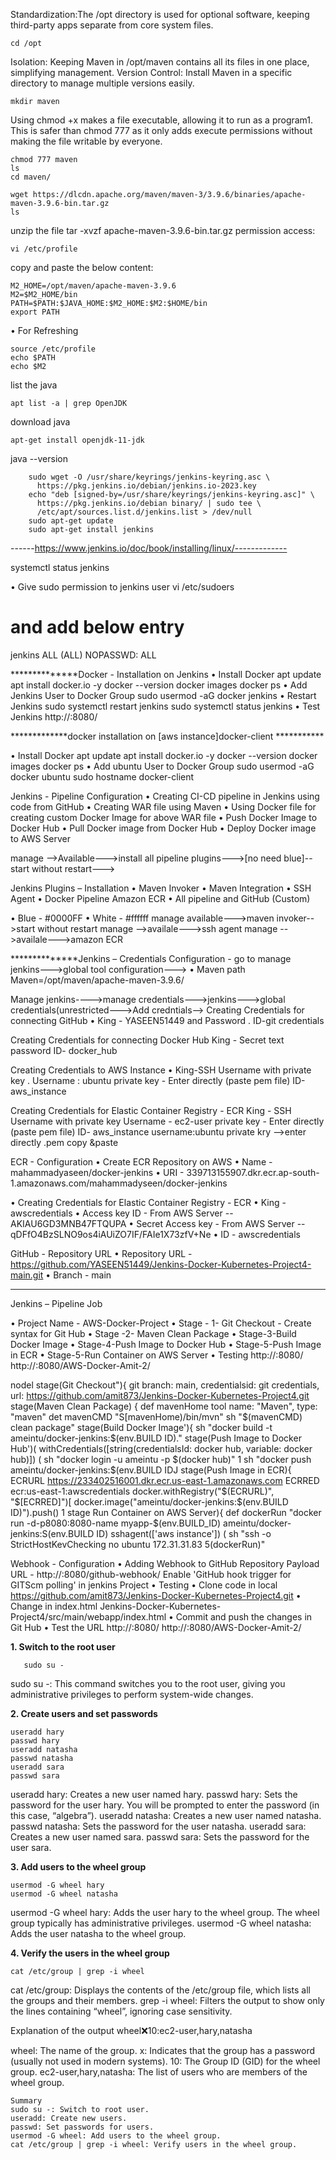 Standardization:The /opt directory is used for optional software, keeping third-party apps separate from core system files.

    cd /opt

Isolation: Keeping Maven in /opt/maven contains all its files in one place, simplifying management.
Version Control: Install Maven in a specific directory to manage multiple versions easily.

    mkdir maven

Using chmod +x makes a file executable, allowing it to run as a program1. This is safer than chmod 777 as it only adds execute permissions without making the file writable by everyone.

    chmod 777 maven
    ls
    cd maven/

    wget https://dlcdn.apache.org/maven/maven-3/3.9.6/binaries/apache-maven-3.9.6-bin.tar.gz 
    ls
unzip the file
    tar -xvzf apache-maven-3.9.6-bin.tar.gz 
permission access:

    vi /etc/profile
copy and paste the below content:

    M2_HOME=/opt/maven/apache-maven-3.9.6 
    M2=$M2_HOME/bin 
    PATH=$PATH:$JAVA_HOME:$M2_HOME:$M2:$HOME/bin
    export PATH
• For Refreshing
  
    source /etc/profile
    echo $PATH
    echo $M2
list the java 

    apt list -a | grep OpenJDK
download java
                    
    apt-get install openjdk-11-jdk
java --version

   

        sudo wget -O /usr/share/keyrings/jenkins-keyring.asc \
          https://pkg.jenkins.io/debian/jenkins.io-2023.key
        echo "deb [signed-by=/usr/share/keyrings/jenkins-keyring.asc]" \
          https://pkg.jenkins.io/debian binary/ | sudo tee \
          /etc/apt/sources.list.d/jenkins.list > /dev/null
        sudo apt-get update
        sudo apt-get install jenkins



------https://www.jenkins.io/doc/book/installing/linux/-------------

systemctl status jenkins

• Give sudo permission to jenkins user 
vi /etc/sudoers 
# and add below entry 
jenkins ALL (ALL) NOPASSWD: ALL



**************Docker - Installation on Jenkins
• Install Docker
apt update
apt install docker.io -y
docker --version
docker images
docker ps
• Add Jenkins User to Docker Group
sudo usermod -aG docker jenkins
• Restart Jenkins
sudo systemctl restart jenkins
sudo systemctl status jenkins
• Test Jenkins
http://<IP>:8080/

*************docker installation on [aws instance]docker-client ***********


• Install Docker
apt update
apt install docker.io -y
docker --version
docker images
docker ps
• Add ubuntu User to Docker Group
sudo usermod -aG docker ubuntu
sudo hostname docker-client


Jenkins - Pipeline Configuration
• Creating CI-CD pipeline in Jenkins using code from GitHub
• Creating WAR file using Maven
• Using Docker file for creating custom Docker Image for above WAR file
• Push Docker Image to Docker Hub
• Pull Docker image from Docker Hub
• Deploy Docker image to AWS Server

manage -->Available--->install all pipeline plugins--->[no need blue]--start without restart--->

Jenkins Plugins – Installation
• Maven Invoker
• Maven Integration
• SSH Agent
• Docker Pipeline
Amazon ECR
• All pipeline and GitHub (Custom)

• Blue - #0000FF
• White - #ffffff
manage available--->maven invoker-->start without restart
manage -->availale--->ssh agent
manage -->availale--->amazon ECR

**************Jenkins – Credentials Configuration -
go to manage jenkins--->global tool configuration--->
• Maven path
Maven=/opt/maven/apache-maven-3.9.6/

Manage jenkins---->manage credentials--->jenkins--->global credentials(unrestricted--->Add credntials-->
Creating Credentials for connecting GitHub
• King - YASEEN51449 and Password
. ID-git credentials

Creating Credentials for connecting Docker Hub
King - Secret text
password
ID- docker_hub

Creating Credentials to AWS Instance
• King-SSH Username with private key
. Username : ubuntu
  private key - Enter directly (paste pem file) 
  ID-aws_instance

Creating Credentials for Elastic Container Registry - ECR
King - SSH Username with private key
Username - ec2-user
private key - Enter directly (paste pem file)
ID- aws_instance
username:ubuntu
private kry -->enter directly
.pem 
copy &paste

ECR - Configuration
• Create ECR Repository on AWS
• Name - mahammadyaseen/docker-jenkins
• URI - 339713155907.dkr.ecr.ap-south-1.amazonaws.com/mahammadyseen/docker-jenkins

• Creating Credentials for Elastic Container Registry - ECR
• King - awscredentials
• Access key ID - From AWS Server  --AKIAU6GD3MNB47FTQUPA
• Secret Access key - From AWS Server --qDFfO4BzSLNO9os4iAUiZO7IF/FAIe1X73zfV+Ne
• ID - awscredentials

GitHub - Repository URL
• Repository URL -
https://github.com/YASEEN51449/Jenkins-Docker-Kubernetes-Project4-main.git
• Branch - main

------------------------------------------------------------------------------------

Jenkins – Pipeline Job

• Project Name - AWS-Docker-Project
• Stage - 1- Git Checkout - Create syntax for Git Hub
• Stage -2- Maven Clean Package
• Stage-3-Build Docker Image
• Stage-4-Push Image to Docker Hub
• Stage-5-Push Image in ECR
• Stage-5-Run Container on AWS Server
• Testing
http://<IP>:8080/
http://<IP>:8080/AWS-Docker-Amit-2/



nodel
stage(Git Checkout"){
git branch: main, credentialsid: git credentials, url: https://github.com/amit873/Jenkins-Docker-Kubernetes-Project4.git
stage(Maven Clean Package) {
def mavenHome tool name: "Maven", type: "maven"
det mavenCMD "S[mavenHome)/bin/mvn"
sh "$(mavenCMD) clean package"
stage(Build Docker Image'){
sh "docker build -t ameintu/docker-jenkins:$(env.BUILD ID)."
stage(Push Image to Docker Hub')(
withCredentials([string(credentialsId: docker hub, variable: docker hub)]) ( sh "docker login -u ameintu -p $(docker hub)"
1
sh "docker push ameintu/docker-jenkins:$(env.BUILD IDJ
stage(Push Image in ECR){
ECRURL https://233402516001.dkr.ecr.us-east-1.amazonaws.com
ECRRED ecr:us-east-1:awscredentials docker.withRegistry("$(ECRURL)", "$[ECRRED]")[
docker.image("ameintu/docker-jenkins:$(env.BUILD ID)").push()
1
stage Run Container on AWS Server){
def dockerRun "docker run -d-p8080:8080-name myapp-$(env.BUILD_ID) ameintu/docker-jenkins:S(env.BUILD ID) sshagent(['aws instance']) (
sh "ssh -o StrictHostKevChecking no ubuntu 172.31.31.83 5(dockerRun)"






Webhook - Configuration
• Adding Webhook to GitHub Repository Payload URL - http://<IP>:8080/github-webhook/
Enable 'GitHub hook trigger for GITScm polling' in jenkins Project
• Testing
• Clone code in local
https://github.com/amit873/Jenkins-Docker-Kubernetes-Project4.git
• Change in index.html
Jenkins-Docker-Kubernetes-Project4/src/main/webapp/index.html
• Commit and push the changes in Git Hub
• Test the URL
http://<IP>:8080/
http://<IP>:8080/AWS-Docker-Amit-2/







**1. Switch to the root user**

       sudo su -

sudo su -: This command switches you to the root user, giving you administrative privileges to perform system-wide changes.

**2. Create users and set passwords**

    useradd hary
    passwd hary
    useradd natasha
    passwd natasha
    useradd sara
    passwd sara

useradd hary: Creates a new user named hary.
passwd hary: Sets the password for the user hary. You will be prompted to enter the password (in this case, “algebra”).
useradd natasha: Creates a new user named natasha.
passwd natasha: Sets the password for the user natasha.
useradd sara: Creates a new user named sara.
passwd sara: Sets the password for the user sara.

**3. Add users to the wheel group**
            
    usermod -G wheel hary
    usermod -G wheel natasha

usermod -G wheel hary: Adds the user hary to the wheel group. The wheel group typically has administrative privileges.
usermod -G wheel natasha: Adds the user natasha to the wheel group.

**4. Verify the users in the wheel group**

    cat /etc/group | grep -i wheel

cat /etc/group: Displays the contents of the /etc/group file, which lists all the groups and their members.
grep -i wheel: Filters the output to show only the lines containing “wheel”, ignoring case sensitivity.

Explanation of the output
wheel:x:10:ec2-user,hary,natasha

wheel: The name of the group.
x: Indicates that the group has a password (usually not used in modern systems).
10: The Group ID (GID) for the wheel group.
ec2-user,hary,natasha: The list of users who are members of the wheel group.

    Summary
    sudo su -: Switch to root user.
    useradd: Create new users.    
    passwd: Set passwords for users.
    usermod -G wheel: Add users to the wheel group.
    cat /etc/group | grep -i wheel: Verify users in the wheel group.
